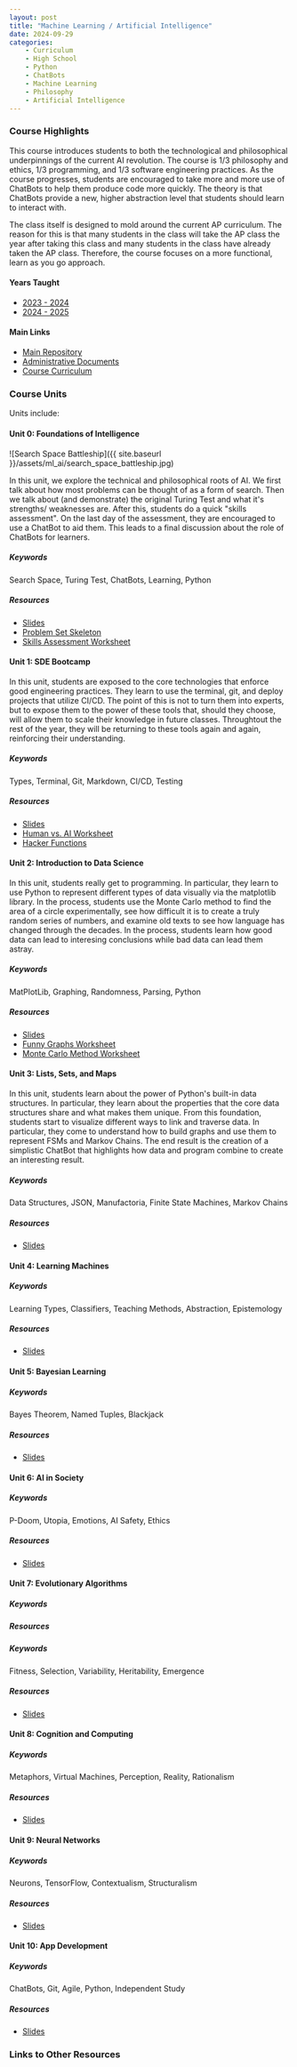 ```yaml
---
layout: post
title: "Machine Learning / Artificial Intelligence"
date: 2024-09-29
categories:
    - Curriculum
    - High School
    - Python
    - ChatBots
    - Machine Learning
    - Philosophy
    - Artificial Intelligence
---
```


### Course Highlights

This course introduces students to both the technological and philosophical
underpinnings of the current AI revolution. The course is 1/3 philosophy and
ethics, 1/3 programming, and 1/3 software engineering practices. As the course
progresses, students are encouraged to take more and more use of ChatBots to
help them produce code more quickly. The theory is that ChatBots provide a new,
higher abstraction level that students should learn to interact with.

The class itself is designed to mold around the current AP curriculum. The
reason for this is that many students in the class will take the AP class the
year after taking this class and many students in the class have already taken
the AP class. Therefore, the course focuses on a more functional, learn as you
go approach.

#### Years Taught

- [2023 - 2024](https://github.com/holycrap872/ucls-ml-ai/tree/2023-2024)
- [2024 - 2025](https://github.com/holycrap872/ucls-ml-ai)

#### Main Links

- [Main Repository](https://github.com/holycrap872/ucls-ml-ai)
- [Administrative Documents](https://github.com/holycrap872/ucls-ml-ai/tree/mainline/Administration)
- [Course Curriculum](https://github.com/holycrap872/ucls-ml-ai/tree/mainline/CourseMaterial)

### Course Units

Units include:

#### Unit 0: Foundations of Intelligence

![Search Space Battleship]({{ site.baseurl }}/assets/ml_ai/search_space_battleship.jpg)

In this unit, we explore the technical and philosophical roots of AI. We first
talk about how most problems can be thought of as a form of search. Then we
talk about (and demonstrate) the original Turing Test and what it's strengths/
weaknesses are. After this, students do a quick "skills assessment". On the last
day of the assessment, they are encouraged to use a ChatBot to aid them. This
leads to a final discussion about the role of ChatBots for learners.

##### Keywords

Search Space, Turing Test, ChatBots, Learning, Python

##### Resources

- [Slides](https://docs.google.com/presentation/d/1bUrXyD7xr25gqngLw1tMPPwIsJldUXVKdybuE58Ee-o)
- [Problem Set Skeleton](https://gitlab.com/eric.rizzi/problem-set-skeleton)
- [Skills Assessment Worksheet](https://docs.google.com/document/d/1qt4WpGlUJX_-c_pszl-Al2Y12nbc3wcpDWMTOKnE-hw)

#### Unit 1: SDE Bootcamp

In this unit, students are exposed to the core technologies that enforce good
engineering practices. They learn to use the terminal, git, and deploy projects
that utilize CI/CD. The point of this is not to turn them into experts, but to
expose them to the power of these tools that, should they choose, will allow
them to scale their knowledge in future classes. Throughtout the rest of the
year, they will be returning to these tools again and again, reinforcing their
understanding.

##### Keywords

Types, Terminal, Git, Markdown, CI/CD, Testing

##### Resources

- [Slides](https://docs.google.com/presentation/d/1rlnRn7dnPDq54ig-f2ZiRVZURiEUtDI9jY1sLQjMj7M)
- [Human vs. AI Worksheet](https://docs.google.com/document/d/1qQCPRWvj5NFtIXzdm8vN-o78t5ZvF_vRA85PAyezRaI)
- [Hacker Functions](https://github.com/holycrap872/ucls-hacker-functions)

#### Unit 2: Introduction to Data Science

In this unit, students really get to programming. In particular, they learn to
use Python to represent different types of data visually via the matplotlib
library. In the process, students use the Monte Carlo method to find the area
of a circle experimentally, see how difficult it is to create a truly random
series of numbers, and examine old texts to see how language has changed through
the decades. In the process, students learn how good data can lead to interesing
conclusions while bad data can lead them astray.

##### Keywords

MatPlotLib, Graphing, Randomness, Parsing, Python

##### Resources

- [Slides](https://docs.google.com/presentation/d/1-_J7SscxvexRtwTF_6ETjWs9mbamOPVeRQC-MHccIn0)
- [Funny Graphs Worksheet](https://docs.google.com/document/d/1obfWo5Phspuw9k_YHaiCtrZJnYGjbZFDaL3R8Z7DMrk)
- [Monte Carlo Method Worksheet](https://docs.google.com/document/d/11h5Xa6s6rMgayko8BXp4bPpxtYDhpC_-As9ktSmdI5g)

#### Unit 3: Lists, Sets, and Maps

In this unit, students learn about the power of Python's built-in data
structures. In particular, they learn about the properties that the core data
structures share and what makes them unique. From this foundation, students
start to visualize different ways to link and traverse data. In particular,
they come to understand how to build graphs and use them to represent FSMs and
Markov Chains. The end result is the creation of a simplistic ChatBot that
highlights how data and program combine to create an interesting result.

##### Keywords

Data Structures, JSON, Manufactoria, Finite State Machines, Markov Chains

##### Resources

- [Slides](https://docs.google.com/presentation/d/1GtabBNSjaoEHF5L5NOkuel0Q0qboPFuKXzkHOjKT6yA)

#### Unit 4: Learning Machines

##### Keywords

Learning Types, Classifiers, Teaching Methods, Abstraction, Epistemology

##### Resources

- [Slides](https://docs.google.com/presentation/d/1a2d9TV4lQo9174FEONIAHBjmw8MvClQrvRGND-xwcIs)

#### Unit 5: Bayesian Learning

##### Keywords

Bayes Theorem, Named Tuples, Blackjack

##### Resources

- [Slides](https://docs.google.com/presentation/d/1t7dBUWiRDFQTU1SSowFp9VCaSElgotzSNtxaf8vXd5g)

#### Unit 6: AI in Society

##### Keywords

P-Doom, Utopia, Emotions, AI Safety, Ethics

##### Resources

- [Slides](https://docs.google.com/presentation/d/1E_UgPGi9mZl_D5cM4-F3NAXO7DoMx6qZSLqolErBzvo)

#### Unit 7: Evolutionary Algorithms

##### Keywords

##### Resources

##### Keywords

Fitness, Selection, Variability, Heritability, Emergence

##### Resources

- [Slides]()

#### Unit 8: Cognition and Computing

##### Keywords

Metaphors, Virtual Machines, Perception, Reality, Rationalism

##### Resources

- [Slides]()

#### Unit 9: Neural Networks

##### Keywords

Neurons, TensorFlow, Contextualism, Structuralism

##### Resources

- [Slides]()

#### Unit 10: App Development

##### Keywords

ChatBots, Git, Agile, Python, Independent Study

##### Resources

- [Slides](https://docs.google.com/presentation/d/1j3-A-c9cDM30cOzBfrxLNbDi0593FAP1YIC0udzDHas/edit?usp=sharing)

### Links to Other Resources
